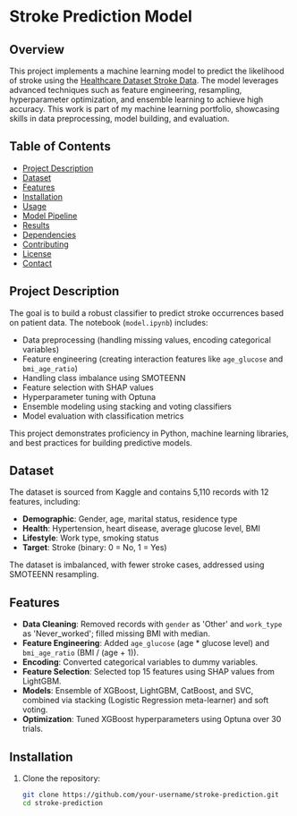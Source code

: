 # Stroke Prediction Model

## Overview
This project implements a machine learning model to predict the likelihood of stroke using the [Healthcare Dataset Stroke Data](https://www.kaggle.com/datasets/fedesoriano/stroke-prediction-dataset). The model leverages advanced techniques such as feature engineering, resampling, hyperparameter optimization, and ensemble learning to achieve high accuracy. This work is part of my machine learning portfolio, showcasing skills in data preprocessing, model building, and evaluation.

## Table of Contents
- [Project Description](#project-description)
- [Dataset](#dataset)
- [Features](#features)
- [Installation](#installation)
- [Usage](#usage)
- [Model Pipeline](#model-pipeline)
- [Results](#results)
- [Dependencies](#dependencies)
- [Contributing](#contributing)
- [License](#license)
- [Contact](#contact)

## Project Description
The goal is to build a robust classifier to predict stroke occurrences based on patient data. The notebook (`model.ipynb`) includes:
- Data preprocessing (handling missing values, encoding categorical variables)
- Feature engineering (creating interaction features like `age_glucose` and `bmi_age_ratio`)
- Handling class imbalance using SMOTEENN
- Feature selection with SHAP values
- Hyperparameter tuning with Optuna
- Ensemble modeling using stacking and voting classifiers
- Model evaluation with classification metrics

This project demonstrates proficiency in Python, machine learning libraries, and best practices for building predictive models.

## Dataset
The dataset is sourced from Kaggle and contains 5,110 records with 12 features, including:
- **Demographic**: Gender, age, marital status, residence type
- **Health**: Hypertension, heart disease, average glucose level, BMI
- **Lifestyle**: Work type, smoking status
- **Target**: Stroke (binary: 0 = No, 1 = Yes)

The dataset is imbalanced, with fewer stroke cases, addressed using SMOTEENN resampling.

## Features
- **Data Cleaning**: Removed records with `gender` as 'Other' and `work_type` as 'Never_worked'; filled missing BMI with median.
- **Feature Engineering**: Added `age_glucose` (age * glucose level) and `bmi_age_ratio` (BMI / (age + 1)).
- **Encoding**: Converted categorical variables to dummy variables.
- **Feature Selection**: Selected top 15 features using SHAP values from LightGBM.
- **Models**: Ensemble of XGBoost, LightGBM, CatBoost, and SVC, combined via stacking (Logistic Regression meta-learner) and soft voting.
- **Optimization**: Tuned XGBoost hyperparameters using Optuna over 30 trials.

## Installation
1. Clone the repository:
   ```bash
   git clone https://github.com/your-username/stroke-prediction.git
   cd stroke-prediction
